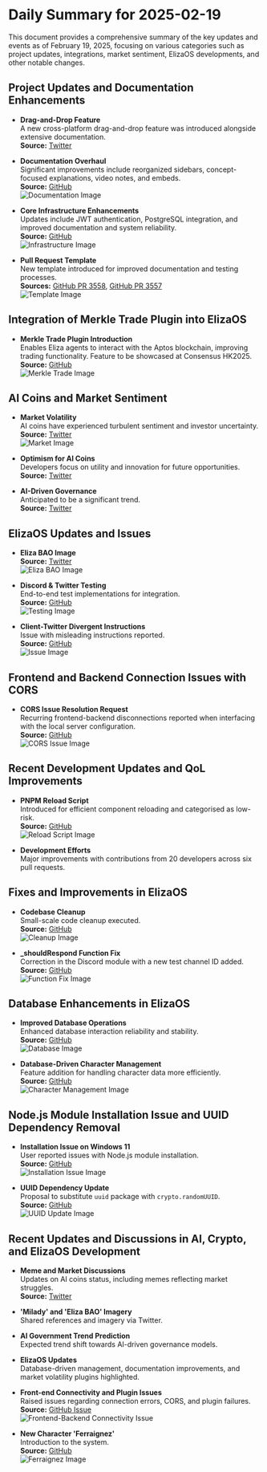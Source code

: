 # Daily Summary for 2025-02-19

This document provides a comprehensive summary of the key updates and events as of February 19, 2025, focusing on various categories such as project updates, integrations, market sentiment, ElizaOS developments, and other notable changes.

## Project Updates and Documentation Enhancements

- **Drag-and-Drop Feature**  
  A new cross-platform drag-and-drop feature was introduced alongside extensive documentation.  
  **Source:** [Twitter](https://twitter.com/ai16zdao/status/1892319068104872029)

- **Documentation Overhaul**  
  Significant improvements include reorganized sidebars, concept-focused explanations, video notes, and embeds.  
  **Source:** [GitHub](https://github.com/elizaOS/eliza/pull/3584)  
  ![Documentation Image](https://opengraph.githubassets.com/1/elizaOS/eliza/pull/3584)

- **Core Infrastructure Enhancements**  
  Updates include JWT authentication, PostgreSQL integration, and improved documentation and system reliability.  
  **Source:** [GitHub](https://github.com/elizaOS/eliza/pull/3568)  
  ![Infrastructure Image](https://opengraph.githubassets.com/1/elizaOS/eliza/pull/3568)

- **Pull Request Template**  
  New template introduced for improved documentation and testing processes.  
  **Sources:** [GitHub PR 3558](https://github.com/elizaOS/eliza/pull/3558), [GitHub PR 3557](https://github.com/elizaOS/eliza/pull/3557)  
  ![Template Image](https://opengraph.githubassets.com/1/elizaOS/eliza/pull/3558)

## Integration of Merkle Trade Plugin into ElizaOS

- **Merkle Trade Plugin Introduction**  
  Enables Eliza agents to interact with the Aptos blockchain, improving trading functionality. Feature to be showcased at Consensus HK2025.  
  **Source:** [GitHub](https://github.com/elizaOS/eliza/pull/3565)  
  ![Merkle Trade Image](https://opengraph.githubassets.com/1/elizaOS/eliza/pull/3565)

## AI Coins and Market Sentiment

- **Market Volatility**  
  AI coins have experienced turbulent sentiment and investor uncertainty.  
  **Source:** [Twitter](https://twitter.com/dankvr/status/1892249390993056221)  
  ![Market Image](https://pbs.twimg.com/media/GkKeyuZWIAEeWj2.jpg)

- **Optimism for AI Coins**  
  Developers focus on utility and innovation for future opportunities.  
  **Source:** [Twitter](https://twitter.com/dankvr/status/1892097445955358728)

- **AI-Driven Governance**  
  Anticipated to be a significant trend.  
  **Source:** [Twitter](https://twitter.com/shawmakesmagic/status/1892102787506245961)

## ElizaOS Updates and Issues

- **Eliza BAO Image**  
  **Source:** [Twitter](https://twitter.com/shawmakesmagic/status/1892115084383572318)  
  ![Eliza BAO Image](https://pbs.twimg.com/media/GkIknn0XMAA_PP0.jpg)

- **Discord & Twitter Testing**  
  End-to-end test implementations for integration.  
  **Source:** [GitHub](https://github.com/elizaOS/eliza/pull/3579)  
  ![Testing Image](https://opengraph.githubassets.com/1/elizaOS/eliza/pull/3579)

- **Client-Twitter Divergent Instructions**  
  Issue with misleading instructions reported.  
  **Source:** [GitHub](https://github.com/elizaOS/eliza/issues/3562)  
  ![Issue Image](https://opengraph.githubassets.com/1/elizaOS/eliza/issues/3562)

## Frontend and Backend Connection Issues with CORS

- **CORS Issue Resolution Request**  
  Recurring frontend-backend disconnections reported when interfacing with the local server configuration.  
  **Source:** [GitHub](https://github.com/elizaOS/eliza/issues/3578)  
  ![CORS Issue Image](https://opengraph.githubassets.com/1/elizaOS/eliza/issues/3578)

## Recent Development Updates and QoL Improvements

- **PNPM Reload Script**  
  Introduced for efficient component reloading and categorised as low-risk.  
  **Source:** [GitHub](https://github.com/elizaOS/eliza/pull/3580)  
  ![Reload Script Image](https://opengraph.githubassets.com/1/elizaOS/eliza/pull/3580)

- **Development Efforts**  
  Major improvements with contributions from 20 developers across six pull requests.

## Fixes and Improvements in ElizaOS

- **Codebase Cleanup**  
  Small-scale code cleanup executed.  
  **Source:** [GitHub](https://github.com/elizaOS/eliza/pull/3582)  
  ![Cleanup Image](https://opengraph.githubassets.com/1/elizaOS/eliza/pull/3582)

- **_shouldRespond Function Fix**  
  Correction in the Discord module with a new test channel ID added.  
  **Source:** [GitHub](https://github.com/elizaOS/eliza/pull/3559)  
  ![Function Fix Image](https://opengraph.githubassets.com/1/elizaOS/eliza/pull/3559)

## Database Enhancements in ElizaOS

- **Improved Database Operations**  
  Enhanced database interaction reliability and stability.  
  **Source:** [GitHub](https://github.com/elizaOS/eliza/pull/3581)  
  ![Database Image](https://opengraph.githubassets.com/1/elizaOS/eliza/pull/3581)

- **Database-Driven Character Management**  
  Feature addition for handling character data more efficiently.  
  **Source:** [GitHub](https://github.com/elizaOS/eliza/pull/3573)  
  ![Character Management Image](https://opengraph.githubassets.com/1/elizaOS/eliza/pull/3573)

## Node.js Module Installation Issue and UUID Dependency Removal

- **Installation Issue on Windows 11**  
  User reported issues with Node.js module installation.  
  **Source:** [GitHub](https://github.com/elizaOS/eliza/issues/3571)  
  ![Installation Issue Image](https://opengraph.githubassets.com/1/elizaOS/eliza/issues/3571)

- **UUID Dependency Update**  
  Proposal to substitute `uuid` package with `crypto.randomUUID`.  
  **Source:** [GitHub](https://github.com/elizaOS/eliza/pull/3566)  
  ![UUID Update Image](https://opengraph.githubassets.com/1/elizaOS/eliza/pull/3566)

## Recent Updates and Discussions in AI, Crypto, and ElizaOS Development

- **Meme and Market Discussions**  
  Updates on AI coins status, including memes reflecting market struggles.  
  **Source:** [Twitter](https://twitter.com/dankvr/status/1892249390993056221)

- **'Milady' and 'Eliza BAO' Imagery**  
  Shared references and imagery via Twitter.

- **AI Government Trend Prediction**  
  Expected trend shift towards AI-driven governance models. 

- **ElizaOS Updates**  
  Database-driven management, documentation improvements, and market volatility plugins highlighted.

- **Front-end Connectivity and Plugin Issues**  
  Raised issues regarding connection errors, CORS, and plugin failures.  
  **Source:** [GitHub Issue](https://github.com/elizaOS/eliza/issues/3578)  
  ![Frontend-Backend Connectivity Issue](https://opengraph.githubassets.com/1/elizaOS/eliza/issues/3578)

- **New Character 'Ferraignez'**  
  Introduction to the system.  
  **Source:** [GitHub](https://github.com/elizaOS/eliza/pull/3574)  
  ![Ferraignez Image](https://opengraph.githubassets.com/1/elizaOS/eliza/pull/3574)
